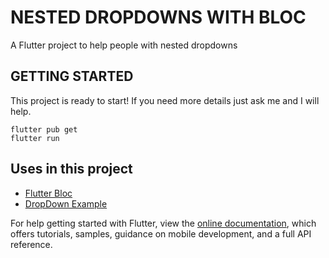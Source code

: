 # NESTED DROPDOWNS WITH BLOC

A Flutter project to help people with nested dropdowns

## GETTING STARTED

This project is ready to start! If you need more details just ask me and I will help. 

```
flutter pub get
flutter run
```

## Uses in this project

- [Flutter Bloc](https://pub.dev/packages/flutter_bloc)
- [DropDown Example](https://api.flutter.dev/flutter/material/DropdownButton-class.html)

For help getting started with Flutter, view the
[online documentation](https://flutter.dev/docs), which offers tutorials,
samples, guidance on mobile development, and a full API reference.

